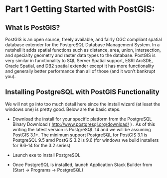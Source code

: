 # Part 1 Getting Started with PostGIS:
## What Is PostGIS?
PostGIS is an open source, freely available, and fairly OGC compliant spatial database extender for the PostgreSQL Database Management System. In a nutshell it adds spatial functions such as distance, area, union, intersection, and specialty geometry and raster data types to the database. PostGIS is very similar in functionality to SQL Server Spatial support, ESRI ArcSDE, Oracle Spatial, and DB2 spatial extender except it has more functionality and generally better performance than all of those (and it won't bankrupt you).

## Installing PostgreSQL with PostGIS Functionality
We will not go into too much detail here since the install wizard (at least the windows one) is pretty good. Below are the basic steps.

-   Download the install for your specific platform from the PostgreSQL Binary Download ( http://www.postgresql.org/download/ ) . As of this writing the latest version is PostgreSQL 14 and we will be assuming PostGIS 3.1+. The minimum support PostgreSQL for PostGIS 3.1 is PostgreSQL 9.5 amd PostGIS 3.2 is 9.6 (for windows we build installers for 9.6-14 for the 3.2 series)

-   Launch exe to install PostgreSQL
-   Once PostgreSQL is installed, launch Application Stack Builder from (Start -> Programs -> PostgreSQL)